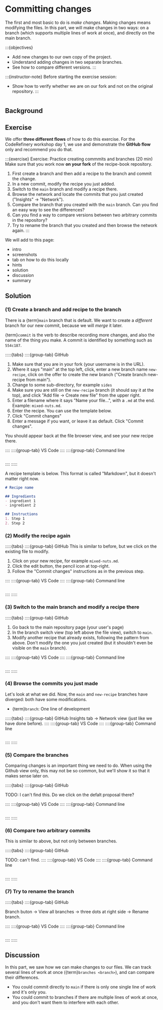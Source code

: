 # Committing changes

The first and most basic to do is *make changes*.  Making changes
means modifying the files.  In this part, we will make changes in two
ways: on a branch (which supports multiple lines of work at once), and
directly on the main branch.

:::{objectives}
* Add new changes to our own copy of the project.
* Understand adding changes in two separate branches.
* See how to compare different versions.
:::


:::{instructor-note}
Before starting the exercise session:
- Show how to verify whether we are on our fork and not on the original repository.
:::

```{highlight} console
```


## Background



## Exercise

We offer **three different flows** of how to do this exercise.  For
the CodeRefinery workshop day 1, we use and demonstrate the **GitHub
flow** only and recommend you do that.


:::{exercise} Exercise: Practice creating commmits and branches (20 min)
Make sure that you work now **on your fork** of the recipe-book repository.

1. First create a branch and then add a recipe to the branch and commit the change.
1. In a new commit, modify the recipe you just added.
1. Switch to the `main` branch and modify a recipe there.
1. Browse the network and locate the commits that you just created ("Insights" -> "Network").
1. Compare the branch that you created with the `main` branch. Can you find an easy way to see the differences?
1. Can you find a way to compare versions between two arbitrary commits in the repository?
1. Try to rename the branch that you created and then browse the network again.
:::

We will add to this page:
- intro
- screenshots
- tab on how to do this locally
- hints
- solution
- discussion
- summary


## Solution

### (1) Create a branch and add recipe to the branch

There is a {term}`main` branch that is default.  We want to create a
*different* branch for our new commit, because we will *merge* it
later.

{term}`commit` is the verb to describe recording more changes, and also
the name of the thing you make.  A commit is identified by something
such as `554c187`.

:::::{tabs}
::::{group-tab} GitHub
1. Make sure that you are in your fork (your username is in the URL).
1. Where it says "main" at the top left, click, enter a new branch
   name `new-recipe`, click on the offer to create the new branch
   ("Create branch new-recipe from main").
1. Change to some sub-directory, for example `sides`
1. Make sure you are still on the `new-recipe` branch (it should say
   it at the top), and click "Add file → Create new file" from the
   upper right.
1. Enter a filename where it says "Name your file...", with a `.md` at
   the end.  Example: `mixed-nuts.md`.
1. Enter the recipe.  You can use the template below.
1. Click "Commit changes"
1. Enter a message if you want, or leave it as default.  Click "Commit
   changes".

You should appear back at the file browser view, and see your new
recipe there.

::::
::::{group-tab} VS Code
::::
::::{group-tab} Command line
```
```
::::
:::::

A recipe template is below.  This format is called "Markdown", but it
doesn't matter right now.
```markdown
# Recipe name

## Ingredients
- ingredient 1
- ingredient 2

## Instructions
1. Step 1
2. Step 2
```



### (2) Modify the recipe again

:::::{tabs}
::::{group-tab} GitHub
This is similar to before, but we click on the existing file to
modify.

1. Click on your new recipe, for example `mixed-nuts.md`.
2. Click the edit button, the pencil icon at top-right.
3. Follow the "Commit changes" instructions as in the previous step.

::::
::::{group-tab} VS Code
::::
::::{group-tab} Command line
```
```
::::
:::::

### (3) Switch to the main branch and modify a recipe there

:::::{tabs}
::::{group-tab} GitHub
1. Go back to the main repository page (your user's page)
1. In the branch switch view (top left above the file view), switch to
   `main`.
1. Modify another recipe that already exists, following the pattern
from above.  Don't modify the one you just created (but it shouldn't
even be visible on the `main` branch).

::::
::::{group-tab} VS Code
::::
::::{group-tab} Command line
```
```
::::
:::::

### (4) Browse the commits you just made

Let's look at what we did.  Now, the `main` and `new-recipe` branches
have diverged: both have some modifications.

* {term}`branch`: One line of development

:::::{tabs}
::::{group-tab} GitHub
Insights tab → Network view (just like we have done before).
::::
::::{group-tab} VS Code
::::
::::{group-tab} Command line
```
```
::::
:::::

### (5) Compare the branches

Comparing changes is an important thing we need to do.  When using the
Github view only, this may not be so common, but we'll show it so that
it makes sense later on.

:::::{tabs}
::::{group-tab} GitHub

TODO: I can't find this.  Do we click on the defalt proposal there?

::::
::::{group-tab} VS Code
::::
::::{group-tab} Command line
```
```
::::
:::::

### (6) Compare two arbitrary commits

This is similar to above, but not only between branches.

:::::{tabs}
::::{group-tab} GitHub

TODO: can't find.
::::
::::{group-tab} VS Code
::::
::::{group-tab} Command line
```
```
::::
:::::

### (7) Try to rename the branch

:::::{tabs}
::::{group-tab} GitHub

Branch buton → View all branches → three dots at right side → Rename branch.

::::
::::{group-tab} VS Code
::::
::::{group-tab} Command line
```
```
::::
:::::


## Discussion

In this part, we saw how we can make changes to our files.  We can
track several lines of work at once ({term}`branches <branch>`), and can compare
their differences.

* You could commit directly to `main` if there is only one single line
  of work and it's only you.
* You could commit to branches if there are multiple lines of work at
  once, and you don't want them to interfere with each other.
